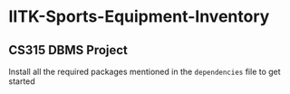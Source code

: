 # IITK-Sports-Equipment-Inventory
CS315 DBMS Project
---

Install all the required packages mentioned in the `dependencies` file to get started

